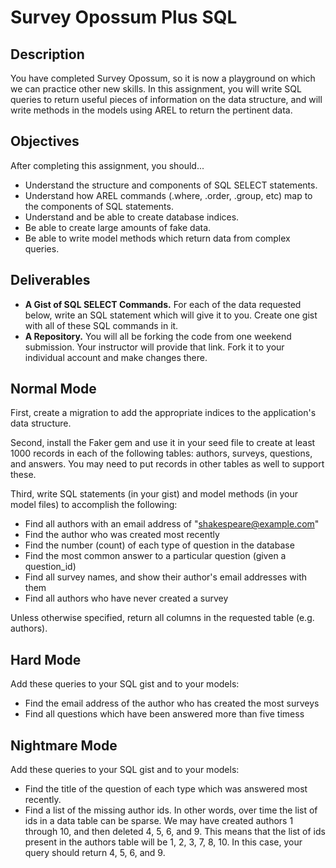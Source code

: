 # Survey Opossum Plus SQL

## Description

You have completed Survey Opossum, so it is now a playground on which we can practice other new skills.  In this assignment, you will write SQL queries to return useful pieces of information on the data structure, and will write methods in the models using AREL to return the pertinent data.

## Objectives

After completing this assignment, you should...

* Understand the structure and components of SQL SELECT statements.
* Understand how AREL commands (.where, .order, .group, etc) map to the components of SQL statements.
* Understand and be able to create database indices.
* Be able to create large amounts of fake data.
* Be able to write model methods which return data from complex queries.

## Deliverables

* **A Gist of SQL SELECT Commands.**  For each of the data requested below, write an SQL statement which will give it to you.  Create one gist with all of these SQL commands in it.
* **A Repository.** You will all be forking the code from one weekend submission.  Your instructor will provide that link.  Fork it to your individual account and make changes there.

## Normal Mode

First, create a migration to add the appropriate indices to the application's data structure.

Second, install the Faker gem and use it in your seed file to create at least 1000 records in each of the following tables: authors, surveys, questions, and answers.  You may need to put records in other tables as well to support these.

Third, write SQL statements (in your gist) and model methods (in your model files) to accomplish the following:

* Find all authors with an email address of "shakespeare@example.com"
* Find the author who was created most recently
* Find the number (count) of each type of question in the database
* Find the most common answer to a particular question (given a question_id)
* Find all survey names, and show their author's email addresses with them
* Find all authors who have never created a survey

Unless otherwise specified, return all columns in the requested table (e.g. authors).

## Hard Mode

Add these queries to your SQL gist and to your models:

* Find the email address of the author who has created the most surveys
* Find all questions which have been answered more than five timess

## Nightmare Mode

Add these queries to your SQL gist and to your models:

* Find the title of the question of each type which was answered most recently.
* Find a list of the missing author ids. In other words, over time the list of ids in a data table can be sparse.  We may have created authors 1 through 10, and then deleted 4, 5, 6, and 9.  This means that the list of ids present in the authors table will be 1, 2, 3, 7, 8, 10.  In this case, your query should return 4, 5, 6, and 9.
